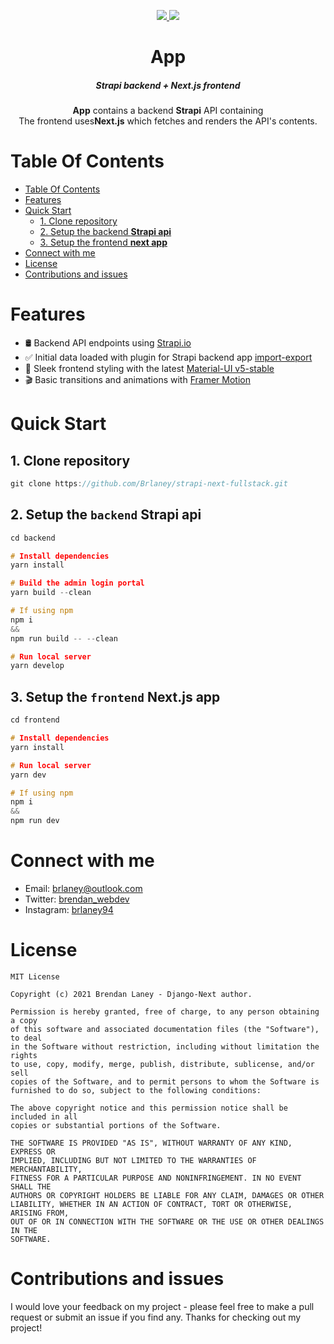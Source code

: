 <div align="center" id="top">
  <p>
    <a href="https://github.com/brlaney/strapi-next-fullstack/commits/master">
      <img src="https://img.shields.io/github/last-commit/brlaney/strapi-next-fullstack?style=flat-square">
    </a>
    <a href="#status"><img src="https://img.shields.io/badge/Maintained-yes-green.svg?style=flat-square"></a>
  </p>
  <h1>App</h1>
  <h5>Strapi backend + Next.js frontend</h5>
  <p><b>App</b> contains a backend <b>Strapi</b> API containing  </br> The frontend uses<b>Next.js</b> which fetches and renders the API's contents.</p>
</div>

# Table Of Contents

- [Table Of Contents](#table-of-contents)
- [Features](#features)
- [Quick Start](#quick-start)
  - [1. Clone repository](#1-clone-repository)
  - [2. Setup the backend **Strapi api**](#2-setup-the-backend-strapi-api)
  - [3. Setup the frontend **next app**](#3-setup-the-frontend-next-app)
- [Connect with me](#connect-with-me)
- [License](#license)
- [Contributions and issues](#contributions-and-issues)

# Features

- 🛢 Backend API endpoints using [Strapi.io](https://strapi.io/documentation/developer-docs/latest/getting-started/quick-start.html)
- ✅ Initial data loaded with plugin for Strapi backend app [import-export](https://github.com/EdisonPeM/strapi-plugin-import-export-content)
- 🎨 Sleek frontend styling with the latest [Material-UI v5-stable](https://github.com/mui-org/material-ui)
- 🎬 Basic transitions and animations with [Framer Motion](https://github.com/framer/motion)

# Quick Start

## 1. Clone repository

```C
git clone https://github.com/Brlaney/strapi-next-fullstack.git
```

## 2. Setup the `backend` **Strapi api**

```C
cd backend

# Install dependencies
yarn install

# Build the admin login portal
yarn build --clean

# If using npm
npm i
&&
npm run build -- --clean

# Run local server
yarn develop
```

## 3. Setup the `frontend` **Next.js app**

```C
cd frontend 

# Install dependencies
yarn install

# Run local server
yarn dev

# If using npm
npm i
&&
npm run dev

```

# Connect with me

* Email: <brlaney@outlook.com>
* Twitter: [brendan_webdev](https://twitter.com/Brendan_webdev)
* Instagram: [brlaney94](https://www.instagram.com/brlaney94/)

# License

```
MIT License

Copyright (c) 2021 Brendan Laney - Django-Next author.

Permission is hereby granted, free of charge, to any person obtaining a copy
of this software and associated documentation files (the "Software"), to deal
in the Software without restriction, including without limitation the rights
to use, copy, modify, merge, publish, distribute, sublicense, and/or sell
copies of the Software, and to permit persons to whom the Software is
furnished to do so, subject to the following conditions:

The above copyright notice and this permission notice shall be included in all
copies or substantial portions of the Software.

THE SOFTWARE IS PROVIDED "AS IS", WITHOUT WARRANTY OF ANY KIND, EXPRESS OR
IMPLIED, INCLUDING BUT NOT LIMITED TO THE WARRANTIES OF MERCHANTABILITY,
FITNESS FOR A PARTICULAR PURPOSE AND NONINFRINGEMENT. IN NO EVENT SHALL THE
AUTHORS OR COPYRIGHT HOLDERS BE LIABLE FOR ANY CLAIM, DAMAGES OR OTHER
LIABILITY, WHETHER IN AN ACTION OF CONTRACT, TORT OR OTHERWISE, ARISING FROM,
OUT OF OR IN CONNECTION WITH THE SOFTWARE OR THE USE OR OTHER DEALINGS IN THE
SOFTWARE.
```

# Contributions and issues

I would love your feedback on my project - please feel free to make a pull request or submit an issue if you find any. Thanks for checking out my project!
